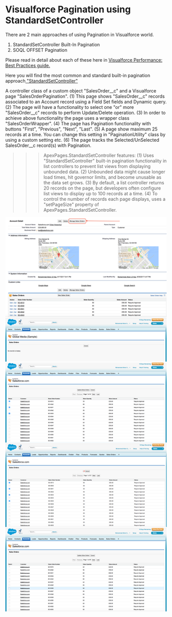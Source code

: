 # Visualforce Pagination using StandardSetController

There are 2 main approaches of using Pagination in Visualforce world.
1. StandardSetController Built-In Pagination
2. SOQL OFFSET Pagination

Please read in detail about each of these here in <a href="https://developer.salesforce.com/docs/atlas.en-us.salesforce_visualforce_best_practices.meta/salesforce_visualforce_best_practices/vfbp_intro.htm">Visualforce Performance: Best Practices guide.</a>

Here you will find the most common and standard built-in pagination approach<a href="https://developer.salesforce.com/docs/atlas.en-us.pages.meta/pages/apex_pages_standardsetcontroller.htm"> "StandardSetController" </a>

A controller class of a custom object "SalesOrder__c" and a Visualforce page "SalesOrderPagination".
(1) This page shows "SalesOrder__c" records associated to an Account record using a Field Set fields and Dynamic query.
(2) The page will have a functionality to select one "or" more "SalesOrder__c" records to perform Update/Delete operation.
(3) In order to achieve above functionality the page uses a wrapper class "SalesOrderWrapper".
(4) The page has Pagination functionality with buttons "First", "Previous", "Next", "Last".
(5) A page show maximum 25 records at a time. You can change this setting in "PaginationUtility" class by using a custom setting etc.
(6) The page tracks the Selected/UnSelected SalesOrder__c record(s) with Pagination.

>>> ApexPages.StandardSetController features:
(1) Uses "StandardSetController" built-in pagination functionality in list controllers to prevent list views from displaying unbounded data.
(2) Unbounded data might cause longer load times, hit governor limits, and become unusable as the data set grows.
(3) By default, a list controller returns 20 records on the page, but developers often configure list views to display up to 100 records at a time.
(4) To control the number of records each page displays, uses a "setPageSize" property of ApexPages.StandardSetController.


<img src="supportedimages/Image1.png" />
<img src="supportedimages/Image2.png" />
<img src="supportedimages/Image3.png" />
<img src="supportedimages/Image4.png" />
<img src="supportedimages/Image5.png" />
